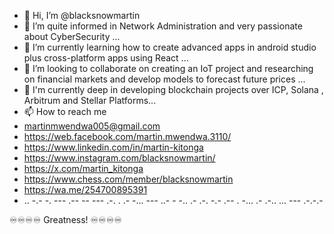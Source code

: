 - 👋 Hi, I’m @blacksnowmartin
- 👀 I’m quite informed in Network Administration and very passionate about CyberSecurity ...
- 🌱 I’m currently learning how to create advanced apps in android studio plus cross-platform apps using React ...
- 💞️ I’m looking to collaborate on creating an IoT project and researching on financial markets and develop models to forecast future prices ...
- 👥 I'm currently deep in developing blockchain projects over ICP, Solana , Arbitrum and Stellar Platforms...
- 📫 How to reach me 
- martinmwendwa005@gmail.com
- https://web.facebook.com/martin.mwendwa.3110/
- https://www.linkedin.com/in/martin-kitonga
- https://www.instagram.com/blacksnowmartin/
- https://x.com/martin_kitonga
- https://www.chess.com/member/blacksnowmartin
- https://wa.me/254700895391
- ..  -.- -. --- .--  -- --- .-. .  .- -... --- ..- -  -.. .- .-. -.-  .-- . -...  .- .-.. ... --- .-.-.- 

♾️♾️♾️♾️ Greatness! ♾️♾️♾️♾️
<!---
blacksnowmartin/blacksnowmartin is a ✨ special ✨ repository because its `README.md` (this file) appears on your GitHub profile.
You can click the Preview link to take a look at your changes.
Introduce new stylish look later
--->
